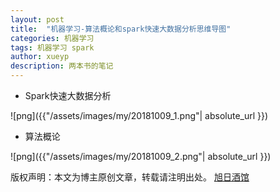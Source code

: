 ```yaml
---
layout: post
title:  "机器学习-算法概论和spark快速大数据分析思维导图"
categories: 机器学习
tags: 机器学习 spark
author: xueyp
description: 两本书的笔记
---
```


- Spark快速大数据分析

![png]({{"/assets/images/my/20181009_1.png"| absolute_url }})

- 算法概论

![png]({{"/assets/images/my/20181009_2.png"| absolute_url }})


版权声明：本文为博主原创文章，转载请注明出处。 [旭日酒馆](https://xueyp.github.io/)
